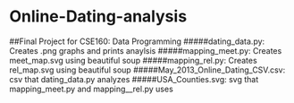 # Online-Dating-analysis
##Final Project for CSE160: Data Programming
#####dating_data.py: Creates .png graphs and prints anaylsis
#####mapping_meet.py: Creates meet_map.svg using beautiful soup
#####mapping_rel.py: Creates rel_map.svg using beautiful soup
#####May_2013_Online_Dating_CSV.csv: csv that dating_data.py analyzes
#####USA_Counties.svg: svg that mapping_meet.py and mapping__rel.py uses
